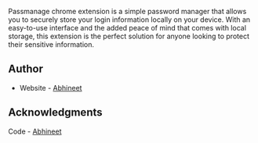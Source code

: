 Passmanage chrome extension is a simple password manager that allows you to securely store your login information locally on your device. With an easy-to-use interface and the added peace of mind that comes with local storage, this extension is the perfect solution for anyone looking to protect their sensitive information.

## Author

- Website - [Abhineet](https://abhineet.site)

## Acknowledgments

Code - [Abhineet](https://github.com/abhineetsite) 
